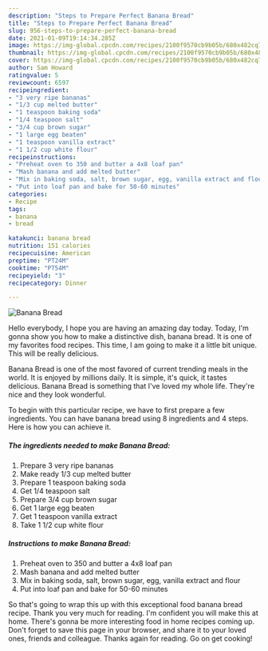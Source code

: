 ```yaml
---
description: "Steps to Prepare Perfect Banana Bread"
title: "Steps to Prepare Perfect Banana Bread"
slug: 956-steps-to-prepare-perfect-banana-bread
date: 2021-01-09T19:14:34.285Z
image: https://img-global.cpcdn.com/recipes/2100f9570cb9b05b/680x482cq70/banana-bread-recipe-main-photo.jpg
thumbnail: https://img-global.cpcdn.com/recipes/2100f9570cb9b05b/680x482cq70/banana-bread-recipe-main-photo.jpg
cover: https://img-global.cpcdn.com/recipes/2100f9570cb9b05b/680x482cq70/banana-bread-recipe-main-photo.jpg
author: Sam Howard
ratingvalue: 5
reviewcount: 6597
recipeingredient:
- "3 very ripe bananas"
- "1/3 cup melted butter"
- "1 teaspoon baking soda"
- "1/4 teaspoon salt"
- "3/4 cup brown sugar"
- "1 large egg beaten"
- "1 teaspoon vanilla extract"
- "1 1/2 cup white flour"
recipeinstructions:
- "Preheat oven to 350 and butter a 4x8 loaf pan"
- "Mash banana and add melted butter"
- "Mix in baking soda, salt, brown sugar, egg, vanilla extract and flour"
- "Put into loaf pan and bake for 50-60 minutes"
categories:
- Recipe
tags:
- banana
- bread

katakunci: banana bread 
nutrition: 151 calories
recipecuisine: American
preptime: "PT24M"
cooktime: "PT54M"
recipeyield: "3"
recipecategory: Dinner

---
```



![Banana Bread](https://img-global.cpcdn.com/recipes/2100f9570cb9b05b/680x482cq70/banana-bread-recipe-main-photo.jpg)

Hello everybody, I hope you are having an amazing day today. Today, I'm gonna show you how to make a distinctive dish, banana bread. It is one of my favorites food recipes. This time, I am going to make it a little bit unique. This will be really delicious.



Banana Bread is one of the most favored of current trending meals in the world. It is enjoyed by millions daily. It is simple, it's quick, it tastes delicious. Banana Bread is something that I've loved my whole life. They're nice and they look wonderful.


To begin with this particular recipe, we have to first prepare a few ingredients. You can have banana bread using 8 ingredients and 4 steps. Here is how you can achieve it.

<!--inarticleads1-->

##### The ingredients needed to make Banana Bread:

1. Prepare 3 very ripe bananas
1. Make ready 1/3 cup melted butter
1. Prepare 1 teaspoon baking soda
1. Get 1/4 teaspoon salt
1. Prepare 3/4 cup brown sugar
1. Get 1 large egg beaten
1. Get 1 teaspoon vanilla extract
1. Take 1 1/2 cup white flour




<!--inarticleads2-->

##### Instructions to make Banana Bread:

1. Preheat oven to 350 and butter a 4x8 loaf pan
1. Mash banana and add melted butter
1. Mix in baking soda, salt, brown sugar, egg, vanilla extract and flour
1. Put into loaf pan and bake for 50-60 minutes




So that's going to wrap this up with this exceptional food banana bread recipe. Thank you very much for reading. I'm confident you will make this at home. There's gonna be more interesting food in home recipes coming up. Don't forget to save this page in your browser, and share it to your loved ones, friends and colleague. Thanks again for reading. Go on get cooking!
